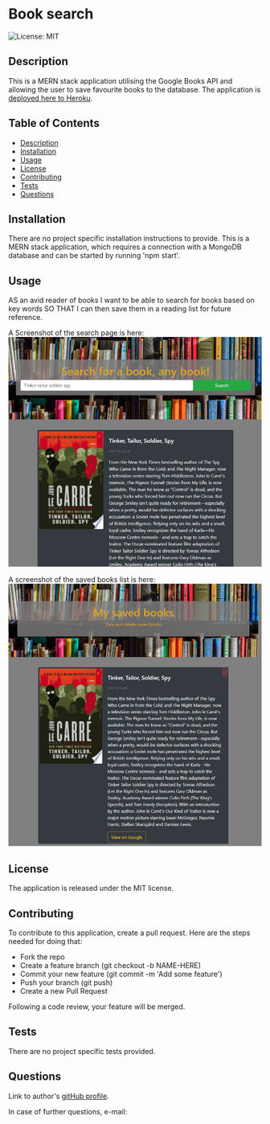 # Book search
![License: MIT](https://img.shields.io/badge/License-MIT-yellow.svg)
## Description
  
This is a MERN stack application utilising the Google Books API and allowing the user to save favourite books to the database. The application is [deployed here to Heroku](https://mhgooglebooks.herokuapp.com/).
  
## Table of Contents
  
* [Description](#description)
* [Installation](#installation)
* [Usage](#usage)
* [License](#license)
* [Contributing](#contributing)
* [Tests](#tests)
* [Questions](#questions)
  
## Installation
  
There are no project specific installation instructions to provide. This is a MERN stack application, which requires a connection with a MongoDB database and can be started by running 'npm start'.
  
## Usage
  
AS an avid reader of books 
I want to be able to search for books based on key words 
SO THAT I can then save them in a reading list for future reference.

A Screenshot of the search page is here:
![Search books page](images/screenshot1.PNG)

A screenshot of the saved books list is here:
![Saved books list](images/screenshot2.PNG)
  
## License
  
The application is released under the MIT license.
  
## Contributing
  
To contribute to this application, create a pull request. Here are the steps needed for doing that:

* Fork the repo
* Create a feature branch (git checkout -b NAME-HERE)
* Commit your new feature (git commit -m 'Add some feature')
* Push your branch (git push)
* Create a new Pull Request
        
Following a code review, your feature will be merged.
  
## Tests
  
There are no project specific tests provided.
  
## Questions
  
Link to author's [gitHub profile](https://github.com/maria-helbling).
  
In case of further questions, e-mail: 
